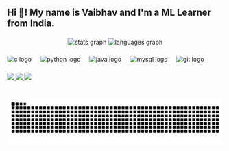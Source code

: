 <h2 align="left">Hi 👋! My name is Vaibhav and I'm a  ML Learner from India.</h2>

###

<div align="center">
  <img src="https://github-readme-stats.vercel.app/api?username=VaibhavRox&hide_title=false&hide_rank=false&show_icons=true&include_all_commits=true&count_private=true&disable_animations=false&theme=dracula&locale=en&hide_border=false" height="150" alt="stats graph"  />
  <img src="https://github-readme-stats.vercel.app/api/top-langs?username=VaibhavRox&locale=en&hide_title=false&layout=compact&card_width=320&langs_count=5&theme=dracula&hide_border=false" height="150" alt="languages graph"  />
</div>

###


###

<div align="left">
  <img src="https://cdn.jsdelivr.net/gh/devicons/devicon/icons/c/c-original.svg" height="30" alt="c logo" />
  <img width="12" />
  <img src="https://cdn.jsdelivr.net/gh/devicons/devicon/icons/python/python-original.svg" height="30" alt="python logo" />
  <img width="12" />
  <img src="https://cdn.jsdelivr.net/gh/devicons/devicon/icons/java/java-original.svg" height="30" alt="java logo" />
  <img width="12" />
  <img src="https://cdn.jsdelivr.net/gh/devicons/devicon/icons/mysql/mysql-original.svg" height="30" alt="mysql logo" />
  <img width="12" />
  <img src="https://cdn.jsdelivr.net/gh/devicons/devicon/icons/git/git-original.svg" height="30" alt="git logo" />
</div>

###

<div align="left">
  <a href="https://www.linkedin.com/in/devaraj-vaibhav-3116112a1/" target="_blank">
    <img src="https://img.shields.io/badge/LinkedIn-0077B5?style=for-the-badge&logo=linkedin&logoColor=white" height="35" />
  </a>
  <a href="https://leetcode.com/4ajUqPdkVC/" target="_blank">
    <img src="https://img.shields.io/badge/LeetCode-FFA116?style=for-the-badge&logo=leetcode&logoColor=black" height="35" />
  </a>
  <a href="https://auth.geeksforgeeks.org/user/your-gfg-username/" target="_blank">
    <img src="https://img.shields.io/badge/GeeksforGeeks-2F8D46?style=for-the-badge&logo=geeksforgeeks&logoColor=white" height="35" />
  </a>
</div>

###

<br clear="both">

<img src="https://raw.githubusercontent.com/VaibhavRox/VaibhavRox/output/snake.svg" alt="Snake animation" />

###
